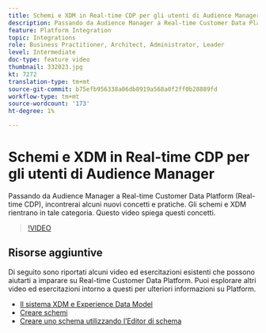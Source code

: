 ```yaml
---
title: Schemi e XDM in Real-time CDP per gli utenti di Audience Manager
description: Passando da Audience Manager a Real-time Customer Data Platform (Real-time CDP), incontrerai alcuni nuovi concetti e pratiche. Gli schemi e XDM rientrano in tale categoria. Questo video spiega questi concetti.
feature: Platform Integration
topic: Integrations
role: Business Practitioner, Architect, Administrator, Leader
level: Intermediate
doc-type: feature video
thumbnail: 332023.jpg
kt: 7272
translation-type: tm+mt
source-git-commit: b75efb956338a06db8919a568a0f2ff0b28889fd
workflow-type: tm+mt
source-wordcount: '173'
ht-degree: 1%

---
```



# Schemi e XDM in Real-time CDP per gli utenti di Audience Manager

Passando da Audience Manager a Real-time Customer Data Platform (Real-time CDP), incontrerai alcuni nuovi concetti e pratiche. Gli schemi e XDM rientrano in tale categoria. Questo video spiega questi concetti.

>[!VIDEO](https://video.tv.adobe.com/v/332023/?quality=12&learn=on)

## Risorse aggiuntive

Di seguito sono riportati alcuni video ed esercitazioni esistenti che possono aiutarti a imparare su Real-time Customer Data Platform. Puoi esplorare altri video ed esercitazioni intorno a questi per ulteriori informazioni su Platform.

* [Il sistema XDM e Experience Data Model](https://experienceleague.adobe.com/docs/platform-learn/tutorials/schemas/understanding-the-xdm-system-and-experience-data-model.html)
* [Creare schemi](https://experienceleague.adobe.com/docs/platform-learn/tutorials/schemas/create-your-first-schema-with-out-of-the-box-components.html)
* [Creare uno schema utilizzando l’Editor di schema](https://experienceleague.adobe.com/docs/experience-platform/xdm/tutorials/create-schema-ui.html?lang=en#getting-started)
